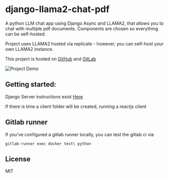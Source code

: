 # django-llama2-chat-pdf

A python LLM chat app using Django Async and LLAMA2, that allows you to chat with multiple pdf documents.
Components are chosen so everything can be self-hosted.


Project uses LLAMA2 hosted via replicate - however, you can self-host your own LLAMA2 instance.

This project is hosted on [GitHub](https://github.com/pgryko/django-llama2-reactjs-chat-pdf) and [GitLab](https://gitlab.com/pgryko/django-llama2-reactjs-chat-pdf)


![Project Demo](./demo-15fps.gif)

## Getting started:

Django Server instructions exist [Here](server/README.md)

If there is time a client folder will be created, running a reactjs client

## Gitlab runner

If you've configured a gitlab runner locally, you can test the gitlab ci via

```shell
gitlab-runner exec docker test\ python
```


## License
MIT
